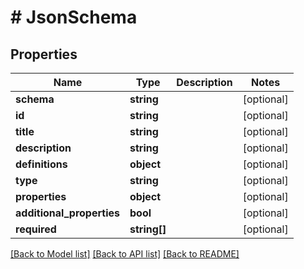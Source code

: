# # JsonSchema

## Properties

Name | Type | Description | Notes
------------ | ------------- | ------------- | -------------
**schema** | **string** |  | [optional]
**id** | **string** |  | [optional]
**title** | **string** |  | [optional]
**description** | **string** |  | [optional]
**definitions** | **object** |  | [optional]
**type** | **string** |  | [optional]
**properties** | **object** |  | [optional]
**additional_properties** | **bool** |  | [optional]
**required** | **string[]** |  | [optional]

[[Back to Model list]](../../README.md#models) [[Back to API list]](../../README.md#endpoints) [[Back to README]](../../README.md)
